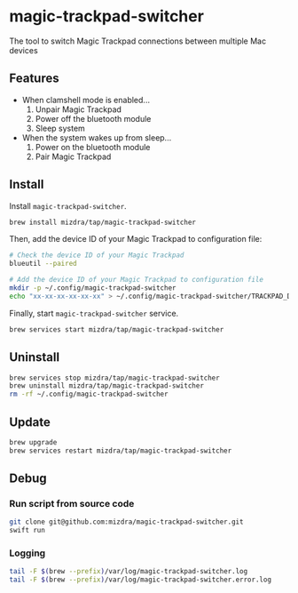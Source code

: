 # magic-trackpad-switcher

The tool to switch Magic Trackpad connections between multiple Mac devices

## Features

- When clamshell mode is enabled...
  1. Unpair Magic Trackpad
  1. Power off the bluetooth module
  1. Sleep system
- When the system wakes up from sleep...
  1. Power on the bluetooth module
  1. Pair Magic Trackpad

## Install

Install `magic-trackpad-switcher`.

```bash
brew install mizdra/tap/magic-trackpad-switcher
```

Then, add the device ID of your Magic Trackpad to configuration file:

```bash
# Check the device ID of your Magic Trackpad
blueutil --paired

# Add the device ID of your Magic Trackpad to configuration file
mkdir -p ~/.config/magic-trackpad-switcher
echo "xx-xx-xx-xx-xx-xx" > ~/.config/magic-trackpad-switcher/TRACKPAD_DEVICE_ID
```

Finally, start `magic-trackpad-switcher` service.

```bash
brew services start mizdra/tap/magic-trackpad-switcher
```

## Uninstall

```bash
brew services stop mizdra/tap/magic-trackpad-switcher
brew uninstall mizdra/tap/magic-trackpad-switcher
rm -rf ~/.config/magic-trackpad-switcher
```

## Update

```bash
brew upgrade
brew services restart mizdra/tap/magic-trackpad-switcher
```

## Debug

### Run script from source code

```bash
git clone git@github.com:mizdra/magic-trackpad-switcher.git
swift run
```

### Logging

```bash
tail -F $(brew --prefix)/var/log/magic-trackpad-switcher.log
tail -F $(brew --prefix)/var/log/magic-trackpad-switcher.error.log
```
